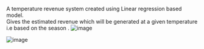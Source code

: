 A temperature revenue system created using Linear regression based model.<br>
Gives the estimated revenue which will be generated at a given temperature i.e based on the season .
![image](https://user-images.githubusercontent.com/116967222/231946063-23999bca-ae04-4c95-9421-50df27bc11e4.png)

![image](https://user-images.githubusercontent.com/116967222/231946165-b31bd1ed-d958-40d5-a59e-b58275e7799e.png)
